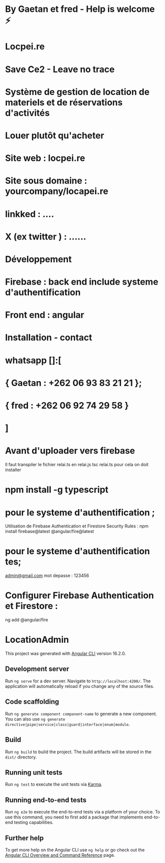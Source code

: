 # By Gaetan et fred - Help is welcome ⚡

# Locpei.re 
# Save Ce2 - Leave no trace

# Système de gestion de location de materiels et de réservations d'activités
# Louer plutôt qu'acheter

# Site web : locpei.re
# Site sous domaine : yourcompany/locapei.re

# linkked : ....
# X (ex twitter ) : ......

# Développement
# Firebase : back end include systeme d'authentification
# Front end : angular

# Installation - contact
# whatsapp []:[
#  { Gaetan : +262 06 93 83 21 21  };
#  { fred : +262 06 92 74 29 58 }
# ]







 


# Avant d'uploader vers firebase
Il faut transpiler le fichier relai.ts en relai.js
tsc relai.ts
pour cela on doit installer
# npm install -g typescript

# pour le systeme d'authentification ;
Utilisation de Firebase Authentication et Firestore Security Rules :
npm install firebase@latest @angular/fire@latest

# pour le systeme d'authentification tes;
admin@gmail.com
mot depasse : 123456


# Configurer Firebase Authentication et Firestore :
ng add @angular/fire

# LocationAdmin

This project was generated with [Angular CLI](https://github.com/angular/angular-cli) version 16.2.0.

## Development server

Run `ng serve` for a dev server. Navigate to `http://localhost:4200/`. The application will automatically reload if you change any of the source files.

## Code scaffolding

Run `ng generate component component-name` to generate a new component. You can also use `ng generate directive|pipe|service|class|guard|interface|enum|module`.

## Build

Run `ng build` to build the project. The build artifacts will be stored in the `dist/` directory.

## Running unit tests

Run `ng test` to execute the unit tests via [Karma](https://karma-runner.github.io).

## Running end-to-end tests

Run `ng e2e` to execute the end-to-end tests via a platform of your choice. To use this command, you need to first add a package that implements end-to-end testing capabilities.

## Further help

To get more help on the Angular CLI use `ng help` or go check out the [Angular CLI Overview and Command Reference](https://angular.io/cli) page.
